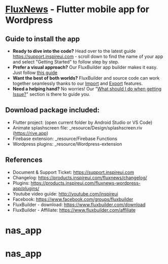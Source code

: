 # [FluxNews](https://1.envato.market/yA91G) - Flutter mobile app for Wordpress

## Guide to install the app
- **Ready to dive into the code?** Head over to the latest guide https://support.inspireui.com - scroll down to find the name of your app and select "Getting Started" to follow step by step.
- **Prefer a visual approach?** Our FluxBuilder app builder makes it easy. Just follow [this guide](https://support.inspireui.com/help-center/articles/35/36/236/activate-fluxstore-on-fluxbuilder-%F0%9F%92%A5)
- **Want the best of both worlds?** FluxBuilder and source code can work together seamlessly thanks to our [Import](https://support.inspireui.com/help-center/articles/15/16/144/import) and [Export](https://support.inspireui.com/help-center/articles/15/16/4/export) features.
- **Need a helping hand?** No worries! Our "[What should I do when getting Issue?](https://1.envato.market/rMkXB)" section is there to guide you.

## Download package included:
- Flutter project: (open current folder by Android Studio or VS Code)
- Animate splashscreen file: _resource/Design/splashscreen.riv (https://rive.app)
- Firebase extension: _resource/Firebase Functions
- Wordpress plugins: _resource/Wordpress-extension

## References 
- Document & Support Ticket: https://support.inspireui.com
- Changelog: https://products.inspireui.com/fluxnews/changelog/
- Plugins: https://products.inspireui.com/fluxnews-wordpress-app/plugins/
- Youtube video guide: http://youtube.com/inspireui
- Facebook: https://www.facebook.com/groups/fluxbuilder
- FluxBuilder - download: https://www.fluxbuilder.com/download
- FluxBuilder - Affiliate: https://www.fluxbuilder.com/affiliate
# nas_app
# nas_app
